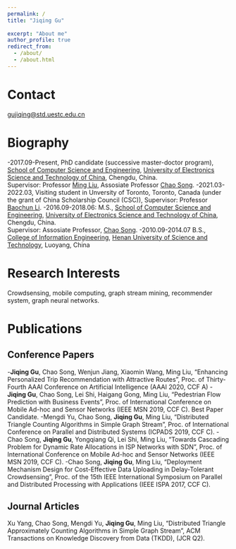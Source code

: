 ```yaml
---
permalink: /
title: "Jiqing Gu"
  
excerpt: "About me"
author_profile: true
redirect_from: 
  - /about/
  - /about.html
---
```




Contact
======
gujiqing@std.uestc.edu.cn



Biography
======
-2017.09-Present, PhD candidate (successive master-doctor program), [School of Computer Science and Engineering](https://www.scse.uestc.edu.cn/), [University of Electronics Science and Technology of China](https://www.uestc.edu.cn/), Chengdu, China.    
Supervisor: Professor [Ming Liu](https://scholar.google.com/citations?user=kpZq6QwAAAAJ&hl=zh-CN), Assosiate Professor [Chao Song](https://yjsjy.uestc.edu.cn/gmis/jcsjgl/dsfc/dsgrjj/11695?yxsh=08).
    -2021.03-2022.03, Visiting student in Unversity of Toronto, Toronto, Canada (under the grant of China Scholarship Council (CSC)), Supervisor: Professor [Baochun Li](https://iqua.ece.toronto.edu/bli/).
-2016.09-2018.06: M.S., [School of Computer Science and Engineering](https://www.scse.uestc.edu.cn/), [University of Electronics Science and Technology of China](https://www.uestc.edu.cn/), Chengdu, China.  
Supervisor: Assosiate Professor, [Chao Song](https://yjsjy.uestc.edu.cn/gmis/jcsjgl/dsfc/dsgrjj/11695?yxsh=08).
-2010.09-2014.07 B.S., [College of Information Engineering](https://dx.haust.edu.cn/), [Henan University of Science and Technology](https://www.haust.edu.cn/), Luoyang, China

Research Interests
======
Crowdsensing, mobile computing, graph stream mining, recommender system, graph neural networks.

Publications
======
Conference Papers
------
-__Jiqing Gu__, Chao Song, Wenjun Jiang, Xiaomin Wang, Ming Liu, “Enhancing Personalized Trip Recommendation with Attractive Routes”, Proc. of Thirty-Fourth AAAI Conference on Artificial Intelligence (AAAI 2020, CCF A)
-__Jiqing Gu__, Chao Song, Lei Shi, Haigang Gong, Ming Liu, “Pedestrian Flow Prediction with Business Events”, Proc. of International Conference on Mobile Ad-hoc and Sensor Networks (IEEE MSN 2019, CCF C). Best Paper Candidate.
-Mengdi Yu, Chao Song, __Jiqing Gu__, Ming Liu, “Distributed Triangle Counting Algorithms in Simple Graph Stream”, Proc. of International Conference on Parallel and Distributed Systems (ICPADS 2019, CCF C).
-Chao Song, __Jiqing Gu__, Yongqiang Qi, Lei Shi, Ming Liu, “Towards Cascading Problem for Dynamic Rate Allocations in ISP Networks with SDN”, Proc. of International Conference on Mobile Ad-hoc and Sensor Networks (IEEE MSN 2019, CCF C).
-Chao Song, __Jiqing Gu__, Ming Liu, “Deployment Mechanism Design for Cost-Effective Data Uploading in Delay-Tolerant Crowdsensing”, Proc. of the 15th IEEE International Symposium on Parallel and Distributed Processing with Applications (IEEE ISPA 2017, CCF C).

Journal Articles
------
Xu Yang, Chao Song, Mengdi Yu, __Jiqing Gu__, Ming Liu, “Distributed Triangle Approximately Counting Algorithms in Simple Graph Stream”, ACM Transactions on Knowledge Discovery from Data (TKDD), (JCR Q2).



